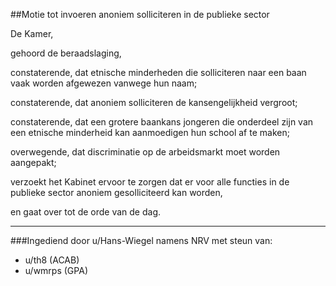 ##Motie tot invoeren anoniem solliciteren in de publieke sector 
 
De Kamer,

gehoord de beraadslaging,

constaterende, dat etnische minderheden die solliciteren naar een baan vaak worden afgewezen vanwege hun naam;

constaterende, dat anoniem solliciteren de kansengelijkheid vergroot;

constaterende, dat een grotere baankans jongeren die onderdeel zijn van een etnische minderheid kan aanmoedigen hun school af te maken;

overwegende, dat discriminatie op de arbeidsmarkt moet worden aangepakt;

verzoekt het Kabinet ervoor te zorgen dat er voor alle functies in de publieke sector anoniem gesolliciteerd kan worden,

en gaat over tot de orde van de dag.

---

###Ingediend door u/Hans-Wiegel namens NRV met steun van:

* u/th8 (ACAB)
* u/wmrps (GPA)

